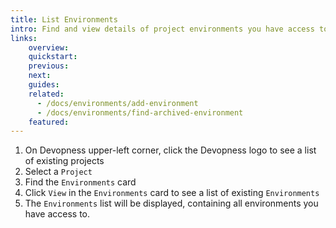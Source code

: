 ```yaml
---
title: List Environments
intro: Find and view details of project environments you have access to.
links:
    overview:
    quickstart:
    previous:
    next:
    guides:
    related:
      - /docs/environments/add-environment
      - /docs/environments/find-archived-environment
    featured:
---
```


1. On Devopness upper-left corner, click the Devopness logo to see a list of existing projects
1. Select a `Project`
1. Find the `Environments` card
1. Click `View` in the `Environments` card to see a list of existing `Environments`
1. The `Environments` list will be displayed, containing all environments you have access to.
